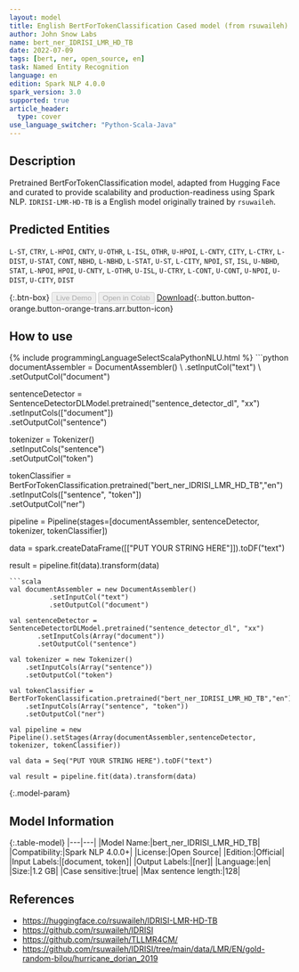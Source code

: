 ```yaml
---
layout: model
title: English BertForTokenClassification Cased model (from rsuwaileh)
author: John Snow Labs
name: bert_ner_IDRISI_LMR_HD_TB
date: 2022-07-09
tags: [bert, ner, open_source, en]
task: Named Entity Recognition
language: en
edition: Spark NLP 4.0.0
spark_version: 3.0
supported: true
article_header:
  type: cover
use_language_switcher: "Python-Scala-Java"
---
```


## Description

Pretrained BertForTokenClassification model, adapted from Hugging Face and curated to provide scalability and production-readiness using Spark NLP. `IDRISI-LMR-HD-TB` is a English model originally trained by `rsuwaileh`.

## Predicted Entities

`L-ST`, `CTRY`, `L-HPOI`, `CNTY`, `U-OTHR`, `L-ISL`, `OTHR`, `U-HPOI`, `L-CNTY`, `CITY`, `L-CTRY`, `L-DIST`, `U-STAT`, `CONT`, `NBHD`, `L-NBHD`, `L-STAT`, `U-ST`, `L-CITY`, `NPOI`, `ST`, `ISL`, `U-NBHD`, `STAT`, `L-NPOI`, `HPOI`, `U-CNTY`, `L-OTHR`, `U-ISL`, `U-CTRY`, `L-CONT`, `U-CONT`, `U-NPOI`, `U-DIST`, `U-CITY`, `DIST`

{:.btn-box}
<button class="button button-orange" disabled>Live Demo</button>
<button class="button button-orange" disabled>Open in Colab</button>
[Download](https://s3.amazonaws.com/auxdata.johnsnowlabs.com/public/models/bert_ner_IDRISI_LMR_HD_TB_en_4.0.0_3.0_1657355392317.zip){:.button.button-orange.button-orange-trans.arr.button-icon}

## How to use



<div class="tabs-box" markdown="1">
{% include programmingLanguageSelectScalaPythonNLU.html %}
```python
documentAssembler = DocumentAssembler() \
        .setInputCol("text") \
        .setOutputCol("document")

sentenceDetector = SentenceDetectorDLModel.pretrained("sentence_detector_dl", "xx")\
       .setInputCols(["document"])\
       .setOutputCol("sentence")

tokenizer = Tokenizer() \
    .setInputCols("sentence") \
    .setOutputCol("token")

tokenClassifier = BertForTokenClassification.pretrained("bert_ner_IDRISI_LMR_HD_TB","en") \
    .setInputCols(["sentence", "token"]) \
    .setOutputCol("ner")

pipeline = Pipeline(stages=[documentAssembler, sentenceDetector, tokenizer, tokenClassifier])

data = spark.createDataFrame([["PUT YOUR STRING HERE"]]).toDF("text")

result = pipeline.fit(data).transform(data)
```
```scala
val documentAssembler = new DocumentAssembler() 
          .setInputCol("text") 
          .setOutputCol("document")

val sentenceDetector = SentenceDetectorDLModel.pretrained("sentence_detector_dl", "xx")
       .setInputCols(Array("document"))
       .setOutputCol("sentence")

val tokenizer = new Tokenizer() 
    .setInputCols(Array("sentence"))
    .setOutputCol("token")

val tokenClassifier = BertForTokenClassification.pretrained("bert_ner_IDRISI_LMR_HD_TB","en") 
    .setInputCols(Array("sentence", "token")) 
    .setOutputCol("ner")

val pipeline = new Pipeline().setStages(Array(documentAssembler,sentenceDetector, tokenizer, tokenClassifier))

val data = Seq("PUT YOUR STRING HERE").toDF("text")

val result = pipeline.fit(data).transform(data)
```
</div>

{:.model-param}
## Model Information

{:.table-model}
|---|---|
|Model Name:|bert_ner_IDRISI_LMR_HD_TB|
|Compatibility:|Spark NLP 4.0.0+|
|License:|Open Source|
|Edition:|Official|
|Input Labels:|[document, token]|
|Output Labels:|[ner]|
|Language:|en|
|Size:|1.2 GB|
|Case sensitive:|true|
|Max sentence length:|128|

## References

- https://huggingface.co/rsuwaileh/IDRISI-LMR-HD-TB
- https://github.com/rsuwaileh/IDRISI
- https://github.com/rsuwaileh/TLLMR4CM/
- https://github.com/rsuwaileh/IDRISI/tree/main/data/LMR/EN/gold-random-bilou/hurricane_dorian_2019